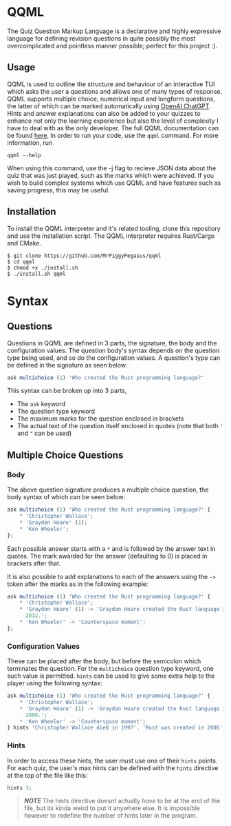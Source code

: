 # QQML 

The Quiz Question Markup Language is a declarative and highly expressive
language for defining revision questions in quite possibly the most
overcomplicated and pointless manner possible; perfect for this project :).

## Usage

QQML is used to outline the structure and behaviour of an
interactive TUI which asks the user a questions and allows one of many
types of response. QQML supports multiple choice, numerical input and
longform questions, the latter of which can be marked automatically using
[OpenAI ChatGPT](https://openai.com/chatgpt). Hints and answer
explanations can also be added to your quizzes to enhance not only the
learning experience but also the level of complexity I have to deal with
as the only developer. The full QQML documentation can be found
[here](https://github.com/MrPiggyPegasus/qqml/blob/main/doc/QQML.md). In order
to run your code, use the `qqml` command. For more information, run

```
qqml --help
```

When using this command, use the -j flag to recieve JSON data about the quiz
that was just played, such as the marks which were achieved. If you wish to
build complex systems which use QQML and have features such as saving progress,
this may be useful.

## Installation 

To install the QQML interpreter and it's related tooling, clone this repository
and use the installation script. The QQML interpreter requires Rust/Cargo and CMake.

```
$ git clone https://github.com/MrPiggyPegasus/qqml
$ cd qqml
$ chmod +x ./install.sh
$ ./install.sh qqml
```

# Syntax

## Questions

Questions in QQML are defined in 3 parts, the signature, the body and the
configuration values. The question body's syntax depends on the question
type being used, and so do the configuration values. A question's
type can be defined in the signature as seen below:

``` javascript
ask multichoice (1) 'Who created the Rust programming language?'
```

This syntax can be broken up into 3 parts,

* The `ask` keyword
* The question type keyword
* The maximum marks for the question enclosed in brackets
* The actual text of the question itself enclosed in quotes (note that both `'`
  and `"` can be used)

## Multiple Choice Questions

### Body

The above question signature produces a multiple choice question, the body
syntax of which can be seen below:

```javascript
ask multichoice (1) 'Who created the Rust programming language?' {
    * 'Christopher Wallace';
    * 'Graydon Hoare' (1);
    * 'Ken Wheeler';
};
```

Each possible answer starts with a `*` and is followed by the answer text
in quotes. The mark awarded for the answer (defaulting to 0) is placed in
brackets after that.

It is also possible to add explanations to each of the answers using the
`->` token after the marks as in the following example:

```javascript
ask multichoice (1) 'Who created the Rust programming language?' {
    * 'Christopher Wallace';
    * 'Graydon Hoare' (1) -> 'Graydon Hoare created the Rust language in
      2012.';
    * 'Ken Wheeler' -> 'Counterspace moment';
};
```

### Configuration Values

These can be placed after the body, but before the semicolon which
terminates the question. For the `multichoice` question type keyword, one
such value is permitted. `hints` can be used to give some extra help to
the player using the following syntax:

```javascript
ask multichoice (1) 'Who created the Rust programming language?' {
    * 'Christopher Wallace';
    * 'Graydon Hoare' (1) -> 'Graydon Hoare created the Rust language in
      2006.';
    * 'Ken Wheeler' -> 'Counterspace moment';
} hints 'Christopher Wallace died in 1997', 'Rust was created in 2006';
```

### Hints

In order to access these hints, the user must use one of their `hints`
points. For each quiz, the user's max hints can be defined with the
`hints` directive at the top of the file like this:

``` javascript
hints 3;
```

> **_NOTE_** The hints directive doesnt actually *have* to be at the end of the
> file, but its kinda weird to put it anywhere else. It is impossible however
> to redefine the number of hints later in the program.
